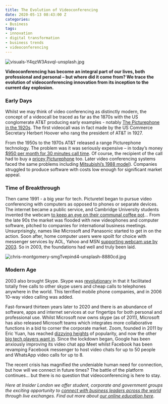 ```yaml
---
title: The Evolution of Videoconferencing
date: 2020-05-13 08:43:00 Z
categories:
- Business
tags:
- innovation
- digital transformation
- business trends
- videoconferencing
---
```


![visuals-Y4qzW3AsvqI-unsplash.jpg](/uploads/visuals-Y4qzW3AsvqI-unsplash.jpg)

**Videoconferencing has become an integral part of our lives, both professional and personal – but where did it come from? We trace the evolution of videoconferencing innovation from its inception to the current day explosion.** 
                         
                             
### Early Days
Whilst we may think of video conferencing as distinctly modern, the concept of a videocall be traced as far as the 1870s with the US conglomerate AT&T producing early examples - notably [The Picturephone in the 1920s](https://www.bmmagazine.co.uk/tech/history-video-conferencing/). The first videocall was in fact made by the US Commerce Secretary Herbert Hoover who rang the president of AT&T in 1927. 

From the 1950s to the 1970s AT&T released a range Picturephone technology. The problem was it was seriously expensive – in today’s money [$950 per month for 30 minutes call time](https://www.lifesize.com/en/video-conferencing-blog/history-of-video-conferencing). Of course, the recipient of the call had to buy a [pricey Picturephone](https://ethw.org/Picturephone) too. Later video conferencing systems faced the same problems including [Mitsubishi’s 1988 model](https://www.technologizer.com/2010/06/14/videophones/7/)). Companies struggled to produce software with costs low enough for significant market appeal.  
                       
                          
### Time of Breakthrough
Then came 1991 - a big year for tech. Picturetel began to pursue video conferencing with computers as opposed to phones or separate devices. The internet became a public service, and Cambridge University students invented the webcam [to keep an eye on their communal coffee pot](https://www.bbc.co.uk/news/technology-20439301)... From the late 90s the market was flooded with new videophones and computer software, pitched to companies for international business meetings. Unsurprisingly, names like Microsoft and Panasonic started to get in on the action.
Soon after, home computer users were spoilt for choice with messenger services by AOL, Yahoo and MSN [supporting webcam use by 2003](https://www.lifesize.com/en/video-conferencing-blog/history-of-video-conferencing). So in 2003, the foundations had well and truly been laid. 
 
![chris-montgomery-smgTvepind4-unsplash-8880cd.jpg](/uploads/chris-montgomery-smgTvepind4-unsplash-8880cd.jpg)

### Modern Age
2003 also brought Skype. Skype was [revolutionary](https://www.theguardian.com/technology/2010/aug/12/skype-internet-telephony-bskyb) in that it facilitated totally free calls to other skype users and cheap calls to telephones anywhere in the world. This terrified mobile phone companies, and in 2006 10-way video calling was added.

Fast-forward thirteen years later to 2020 and there is an abundance of software, apps and internet services at our fingertips for both personal and professional use. Whilst Microsoft now owns skype (as of 2011), Microsoft has also released Microsoft teams which integrates more collaborative functions in a bid to corner the corporate market. Zoom, founded in 2011 by Eric Yuan, has reached [dizzying heights](https://www.insiderlondon.com/blog/covid-19-where-is-money-being-spent/) of popularity, and now the other [big tech players want in](https://www.nytimes.com/2020/04/24/technology/zoom-rivals-virus-facebook-google.html). Since the lockdown began, Google has been anxiously improving its video chat app Meet whilst Facebook has been revamping Facebook messenger to host video chats for up to 50 people and WhatsApp video calls for up to 8.


The recent crisis has magnified the undeniable human need for connection, but how will we connect in future times? The battle of the platform continues… but there is no question that videoconferencing is here to stay.

*Here at Insider London we offer student, corporate and government groups the exciting opportunity to [connect with business leaders across the world](https://www.insiderlondon.com/online-education/online-company-visits/) through live exchanges. Find out more about [our online education here](https://www.insiderlondon.com/online-education/)*.
